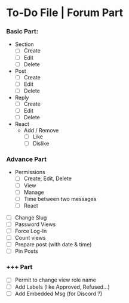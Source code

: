 # To-Do File | Forum Part

### Basic Part:
- Section
    - [ ] Create
    - [ ] Edit
    - [ ] Delete
- Post
    - [ ] Create
    - [ ] Edit
    - [ ] Delete
- Reply
    - [ ] Create
    - [ ] Edit
    - [ ] Delete
- React
    - Add / Remove
        - [ ] Like
        - [ ] Dislike

### Advance Part
- Permissions
    - [ ] Create, Edit, Delete
    - [ ] View
    - [ ] Manage
    - [ ] Time between two messages
    - [ ] React
- [ ] Change Slug
- [ ] Password Views
- [ ] Force Log-In
- [ ] Count views
- [ ] Prepare post (with date & time)
- [ ] Pin Posts

### +++ Part
- [ ] Permit to change view role name
- [ ] Add Labels (like Approved, Refused...)
- [ ] Add Embedded Msg (for Discord ?)